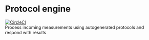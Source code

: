 # Protocol engine
[![CircleCI](https://circleci.com/gh/Dje-Bos/healthtech-protocol-engine/tree/develop.svg?style=svg)](https://circleci.com/gh/Dje-Bos/healthtech-protocol-engine/tree/develop)  
Process incoming measurements using autogenerated protocols and respond with results
